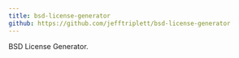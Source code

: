 ```yaml
---
title: bsd-license-generator
github: https://github.com/jefftriplett/bsd-license-generator
---
```


BSD License Generator.
